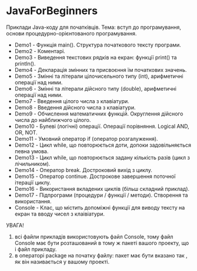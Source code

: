 # JavaForBeginners

Приклади Java-коду для початківців. 
Тема: вступ до програмування, основи процедурно-орієнтованого програмування.

* Demo1 - Функція main(). Структура початкового тексту програми.
* Demo2 - Коментарі.
* Demo3 - Виведення текстових рядків на екран: функції print() та println().
* Demo4 - Декларація змінних та присвоєння їм початкових значень.
* Demo5 - Змінні та літерали цілочисельного типу (int), арифметичні операції над ними.
* Demo6 - Змінні та літерали дійсного типу (double), арифметичні операції над ними.
* Demo7 - Введення цілого числа з клавіатури.
* Demo8 - Введення дійсного числа з клавіатури.
* Demo9 - Обчислення математичних функцій. Округлення дійсного числа до найближчого цілого.
* Demo10 - Булеві (логічні) операції. Операції порівняння. Logical AND, OR, NOT.
* Demo11 - Умовний оператор if (оператор розгалуження).
* Demo12 - Цикл while, що повторюється доти, допоки задовільняється певна умова.
* Demo13 - Цикл while, що повторюється задану кількість разів (цикл з лічильником).
* Demo14 - Оператор break. Достроковий вихід з циклу.
* Demo15 - Оператор continue. Дострокове завершення поточної ітерації циклу.
* Demo16 - Використання вкладених циклів (більш складний приклад).
* Demo17 - Підпрограми (процедури / функції / методи). Створення та використання.
* Console - Клас, що містить допоміжні функції для виводу тексту на екран та вводу чисел з клаівіатури.

УВАГА! 
1) всі файли прикладів використовують файл Console, тому файл Console має бути розташований в тому ж пакеті вашого проекту, що і файл прикладу.
2) в операторі package на початку файлу: пакет має бути вказано так , як він називається у вашому проекті.

